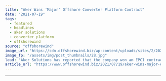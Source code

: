 ```yaml
---
title: "Aker Wins ‘Major’ Offshore Converter Platform Contract"
date: "2021-07-19"
tags: 
  - featured
  - headlines
  - aker solutions
  - converter platform
  - offshorewind
source: "offshorewind"
image_url: "https://cdn.offshorewind.biz/wp-content/uploads/sites/2/2021/07/19162003/RWE_Nordsee-Ost-substation.jpg"
image_fp: "/assets/img/post_thumbnails/28.jpg"
lead: "Aker Solutions has reported that the company won an EPCI contract for an offshore"
article_url: "https://www.offshorewind.biz/2021/07/19/aker-wins-major-offshore-converter-platform-contract/"
---
```


---
